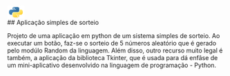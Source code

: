 <span>
  <img align="center" alt="Python" height="30" width="40" src="https://raw.githubusercontent.com/devicons/devicon/master/icons/python/python-original.svg"
</span>
<br/>
## Aplicação simples de sorteio

<p>
  Projeto de uma aplicação em python de um sistema simples de sorteio. Ao executar um botão, faz-se o sorteio de 5 números aleatório que é gerado pelo modúlo Random da linguagem. 
  Além disso, outro recurso muito legal é também, a aplicação da  biblioteca Tkinter, que é usada para dá enfâse de um mini-aplicativo desenvolvido na linguagem de programação - Python.
</p>
